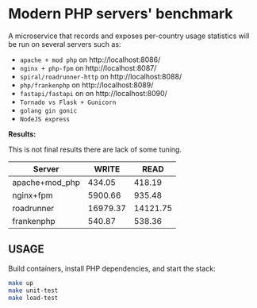 # Modern PHP servers' benchmark

A microservice that records and exposes per-country usage statistics will be run on several servers such as:

- `apache + mod php` on http://localhost:8086/
- `nginx + php-fpm` on http://localhost:8087/
- `spiral/roadrunner-http` on http://localhost:8088/
- `php/frankenphp` on http://localhost:8089/
- `fastapi/fastapi` on on http://localhost:8090/ 
- `Tornado vs Flask + Gunicorn` 
- `golang gin gonic`
- `NodeJS express`

**Results:**

This is not final results there are lack of some tuning.

| Server          | WRITE    | READ     |
|-----------------|----------|----------|
| apache+mod_php  | 434.05   | 418.19   |
| nginx+fpm       | 5900.66     | 935.48   |
| roadrunner      | 16979.37 | 14121.75 |
| frankenphp      | 540.87   | 538.36   |

## USAGE

Build containers, install PHP dependencies, and start the stack:

```bash
make up
make unit-test
make load-test
```

